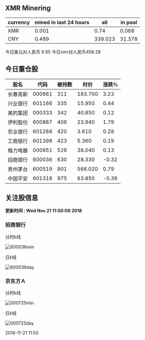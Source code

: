 ## XMR Minering

|currency|mined in last 24 hours|all|in pool|
|---|---|---|---|
|XMR|0.001|0.74|0.068|
|CNY|0.489|339.023|31.378|

今日美元对人民币 6.95	今日xmr对人民币458.28


## 今日重仓股 

|股名|代码|被持数|时价|涨跌%|
|---|---|---|---|---|
|长春高新|000661|311|183.700|3.23|
|兴业银行|601166|335|15.950|0.44|
|美的集团|000333|342|40.850|0.12|
|伊利股份|600887|406|23.940|1.79|
|农业银行|601288|420|3.610|0.28|
|工商银行|601398|423|5.360|0.19|
|格力电器|000651|526|38.040|0.13|
|招商银行|600036|630|28.330|-0.32|
|贵州茅台|600519|801|566.020|0.79|
|中国平安|601318|975|63.850|-0.39|

## 关注股信息
**更新时间 : Wed Nov 21 11:50:09 2018**
### 招商银行 
分时k线

![600036min](http://image.sinajs.cn/newchart/min/n/sh600036.gif)

日k线

![600036day](http://image.sinajs.cn/newchart/daily/n/sh600036.gif)

### 京东方Ａ 
分时k线

![000725min](http://image.sinajs.cn/newchart/min/n/sz000725.gif)

日k线

![000725day](http://image.sinajs.cn/newchart/daily/n/sz000725.gif)

2018-11-21 11:50